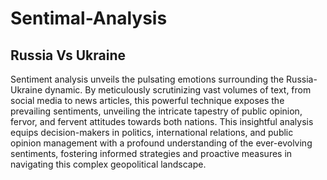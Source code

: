 # Sentimal-Analysis
## Russia Vs Ukraine
Sentiment analysis unveils the pulsating emotions surrounding the Russia-Ukraine dynamic. 
By meticulously scrutinizing vast volumes of text, from social media to news articles, this powerful technique exposes the prevailing sentiments,
unveiling the intricate tapestry of public opinion, fervor, and fervent attitudes towards both nations.
This insightful analysis equips decision-makers in politics, international relations, 
and public opinion management with a profound understanding of the ever-evolving sentiments, 
fostering informed strategies and proactive measures in navigating this complex geopolitical landscape.
